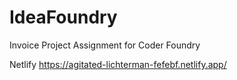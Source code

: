 # IdeaFoundry
Invoice Project Assignment for Coder Foundry

Netlify 
https://agitated-lichterman-fefebf.netlify.app/
